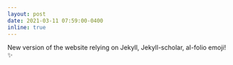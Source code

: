 ```yaml
---
layout: post
date: 2021-03-11 07:59:00-0400
inline: true
---
```


New version of the website relying on Jekyll, Jekyll-scholar, aI-folio emoji! :sparkles:
